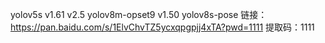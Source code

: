
yolov5s v1.61    v2.5
yolov8m-opset9  v1.50
yolov8s-pose
链接：https://pan.baidu.com/s/1ElvChvTZ5ycxqpgpjj4xTA?pwd=1111 
提取码：1111
